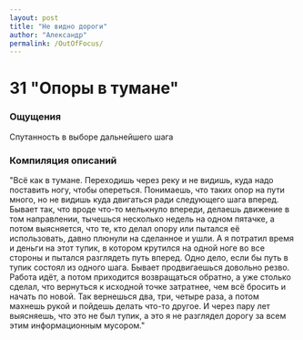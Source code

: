 ```yaml
---
layout: post
title: "Не видно дороги"
author: "Александр"
permalink: /OutOfFocus/
---
```


# 31 "Опоры в тумане"

### Ощущения
Спутанность в выборе дальнейшего шага

### Компиляция описаний
"Всё как в тумане. Переходишь через реку и не видишь, куда надо поставить ногу, чтобы опереться. Понимаешь, что таких опор на пути много, но не видишь куда двигаться ради следующего шага вперед. Бывает так, что вроде что-то мелькнуло впереди, делаешь движение в том направлении, тычешься несколько недель на одном пятачке, а потом выясняется, что те, кто делал опору или пытался её использовать, давно плюнули на сделанное и ушли. А я потратил время и деньги на этот тупик, в котором крутился на одной ноге во все стороны и пытался разглядеть путь вперед. Одно дело, если бы путь в тупик состоял из одного шага. Бывает продвигаешься довольно резво. Работа идёт, а потом приходится возвращаться обратно, а уже столько сделал, что вернуться к исходной точке затратнее, чем всё бросить и начать по новой. Так вернешься два, три, четыре раза, а потом махнешь рукой и пойдешь делать что-то другое. И через пару лет выясняешь, что это не был тупик, а это я не разглядел дорогу за всем этим информационным мусором."
